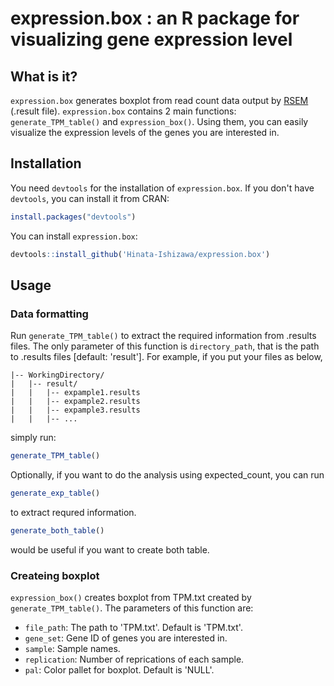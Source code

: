 # expression.box : an R package for visualizing gene expression level

## What is it?
`expression.box` generates boxplot from read count data output by [RSEM](https://github.com/deweylab/RSEM) (.result file).
`expression.box` contains 2 main functions: `generate_TPM_table()` and `expression_box()`.
Using them, you can easily visualize the expression levels of the genes you are interested in.
<!--ここに図入れる-->

## Installation
You need `devtools` for the installation of `expression.box`.
If you don't have `devtools`, you can install it from CRAN:

```R
install.packages("devtools")
```

You can install `expression.box`:

```R
devtools::install_github('Hinata-Ishizawa/expression.box')
```

## Usage
### Data formatting
Run `generate_TPM_table()` to extract the required information from .results files. The only parameter of this function is `directory_path`, that is the path to .results files [default: 'result'].
For example, if you put your files as below,

```
|-- WorkingDirectory/
|   |-- result/
|   |   |-- expample1.results
|   |   |-- expample2.results
|   |   |-- expample3.results
|   |   |-- ...
```

simply run:

```R
generate_TPM_table()
```

Optionally, if you want to do the analysis using expected_count, you can run

```R
generate_exp_table()
```

to extract requred information. 

```R
generate_both_table()
```
would be useful if you want to create both table.

### Createing boxplot
`expression_box()` creates boxplot from TPM.txt created by `generate_TPM_table()`. The parameters of this function are:
- `file_path`: The path to 'TPM.txt'. Default is 'TPM.txt'.
- `gene_set`: Gene ID of genes you are interested in.
- `sample`: Sample names.
- `replication`: Number of reprications of each sample.
- `pal`: Color pallet for boxplot. Default is 'NULL'.
